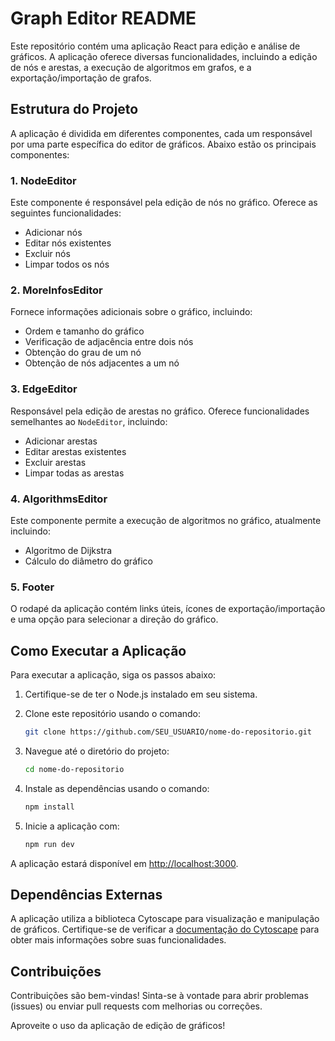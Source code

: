 # Graph Editor README

Este repositório contém uma aplicação React para edição e análise de gráficos. A aplicação oferece diversas funcionalidades, incluindo a edição de nós e arestas, a execução de algoritmos em grafos, e a exportação/importação de grafos.

## Estrutura do Projeto

A aplicação é dividida em diferentes componentes, cada um responsável por uma parte específica do editor de gráficos. Abaixo estão os principais componentes:

### 1. NodeEditor

Este componente é responsável pela edição de nós no gráfico. Oferece as seguintes funcionalidades:

- Adicionar nós
- Editar nós existentes
- Excluir nós
- Limpar todos os nós

### 2. MoreInfosEditor

Fornece informações adicionais sobre o gráfico, incluindo:

- Ordem e tamanho do gráfico
- Verificação de adjacência entre dois nós
- Obtenção do grau de um nó
- Obtenção de nós adjacentes a um nó

### 3. EdgeEditor

Responsável pela edição de arestas no gráfico. Oferece funcionalidades semelhantes ao `NodeEditor`, incluindo:

- Adicionar arestas
- Editar arestas existentes
- Excluir arestas
- Limpar todas as arestas

### 4. AlgorithmsEditor

Este componente permite a execução de algoritmos no gráfico, atualmente incluindo:

- Algoritmo de Dijkstra
- Cálculo do diâmetro do gráfico

### 5. Footer

O rodapé da aplicação contém links úteis, ícones de exportação/importação e uma opção para selecionar a direção do gráfico.

## Como Executar a Aplicação

Para executar a aplicação, siga os passos abaixo:

1. Certifique-se de ter o Node.js instalado em seu sistema.

2. Clone este repositório usando o comando:
   ```bash
   git clone https://github.com/SEU_USUARIO/nome-do-repositorio.git
   ```

3. Navegue até o diretório do projeto:
   ```bash
   cd nome-do-repositorio
   ```

4. Instale as dependências usando o comando:
   ```bash
   npm install
   ```

5. Inicie a aplicação com:
   ```bash
   npm run dev
   ```

A aplicação estará disponível em [http://localhost:3000](http://localhost:3000).

## Dependências Externas

A aplicação utiliza a biblioteca Cytoscape para visualização e manipulação de gráficos. Certifique-se de verificar a [documentação do Cytoscape](https://js.cytoscape.org/) para obter mais informações sobre suas funcionalidades.

## Contribuições

Contribuições são bem-vindas! Sinta-se à vontade para abrir problemas (issues) ou enviar pull requests com melhorias ou correções.

Aproveite o uso da aplicação de edição de gráficos!
